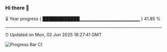 ### Hi there 👋

⏳ Year progress { ████████████▁▁▁▁▁▁▁▁▁▁▁▁▁▁▁▁▁▁ } 41.85 %

---

⏰ Updated on Mon, 02 Jun 2025 18:27:41 GMT

![Progress Bar CI](https://github.com/liununu/liununu/workflows/Progress%20Bar%20CI/badge.svg)
